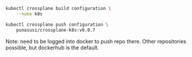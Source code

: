 ```bash
kubectl crossplane build configuration \
    --name k8s

kubectl crossplane push configuration \
    punasusi/crossplane-k8s:v0.0.7
```


Note: need to be logged into docker to push repo there. Other repositories possible, but dockerhub is the default.